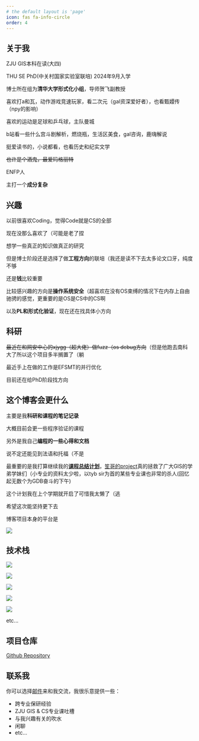 ```yaml
---
# the default layout is 'page'
icon: fas fa-info-circle
order: 4
---
```


## 关于我

ZJU GIS本科在读(大四)

THU SE PhD(中关村国家实验室联培) 2024年9月入学

博士所在组为**清华大学形式化小组**，导师贺飞副教授

喜欢打a和瓦，动作游戏竞速玩家，看二次元（gal资深爱好者），也看甄嬛传（npy的影响）

喜欢的运动是足球和乒乓球，主队曼城

b站看一些什么宫斗剧解析，燃烧瓶，生活区美食，gal咨询，鹿嗨解说

挺爱读书的，小说都看，也看历史和纪实文学

~~也许是个酒鬼，最爱玛格丽特~~

ENFP人

主打一个**成分复杂**

## **兴趣**

以前很喜欢Coding，觉得Code就是CS的全部

现在没那么喜欢了（可能是老了捏

想学一些真正的知识做真正的研究

但是博士阶段还是选择了做**工程方向**的联培（我还是读不下去太多论文口牙，纯度不够

还是**钱**比较重要

比较感兴趣的方向是**操作系统安全**（超喜欢在没有OS束缚的情况下在内存上自由驰骋的感觉，更重要的是OS是CS中的CS啊

以及**PL和形式化验证**，现在还在找具体小方向

## 科研

~~最近在和网安中心的xjygg（超大佬）做fuzz（os debug方向~~（但是他跑去南科大了所以这个项目多半搁置了（躺

最近手上在做的工作是EFSMT的并行优化

目前还在给PhD阶段找方向

## 这个博客会更什么

主要是我**科研和课程的笔记记录**

大概目前会更一些程序验证的课程

另外是我自己**编程的一些心得和文档**

说不定还能见到法语和托福（不是

最重要的是我打算继续我的[**课程总结计划**](https://github.com/jwimd/ZJU-GIS-CS-Course-Guide)，[笙哥的project](https://github.com/yunwei37/ZJU-CS-GIS-ClassNotes)真的拯救了广大GIS的学弟学妹们（小专业的资料太少啦，以tyb sir为首的某些专业课也非常的杀人(回忆起无数个为GDB奋斗的下午)

这个计划我在上个学期就开启了可惜我太懒了（逃

希望这次能坚持更下去

博客项目本身的平台是

![](https://img.shields.io/badge/Ubuntu-v20.04-brightgreen)

## 技术栈

![](https://img.shields.io/badge/C-C17-blue)

![](https://img.shields.io/badge/C%2B%2B-GCC%2022-blue)

![](https://img.shields.io/badge/Python-%3E3.0-blue)

![](https://img.shields.io/badge/JavaScript-%09%20ECMAScript%202021-blue)

![](https://img.shields.io/badge/Nodejs-vue3-blue)

etc...

## 项目仓库

[Github Repository](https://github.com/jwimd/jwimd.github.io)

## 联系我

你可以选择[邮件](mailto:chenjiewei@zju.edu.cn)来和我交流，我很乐意提供一些：

- 跨专业保研经验
- ZJU GIS & CS专业课吐槽
- 与我兴趣有关的吹水
- 闲聊
- etc...
